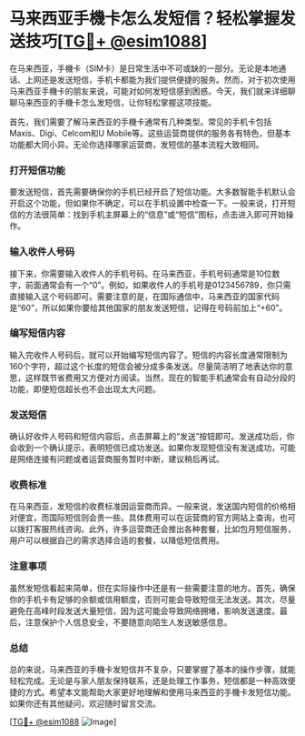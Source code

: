 # 马来西亚手機卡怎么发短信？轻松掌握发送技巧[[TG💪+ @esim1088](https://t.me/s/esim1088)]

在马来西亚，手機卡（SIM卡）是日常生活中不可或缺的一部分。无论是本地通话、上网还是发送短信，手机卡都能为我们提供便捷的服务。然而，对于初次使用马来西亚手機卡的朋友来说，可能对如何发短信感到困惑。今天，我们就来详细聊聊马来西亚的手機卡怎么发短信，让你轻松掌握这项技能。

首先，我们需要了解马来西亚的手機卡通常有几种类型。常见的手机卡包括Maxis、Digi、Celcom和U Mobile等。这些运营商提供的服务各有特色，但基本功能都大同小异。无论你选择哪家运营商，发短信的基本流程大致相同。

### 打开短信功能

要发送短信，首先需要确保你的手机已经开启了短信功能。大多数智能手机默认会开启这个功能，但如果你不确定，可以在手机设置中检查一下。一般来说，打开短信的方法很简单：找到手机主屏幕上的“信息”或“短信”图标，点击进入即可开始操作。

### 输入收件人号码

接下来，你需要输入收件人的手机号码。在马来西亚，手机号码通常是10位数字，前面通常会有一个“0”。例如，如果收件人的手机号是0123456789，你只需直接输入这个号码即可。需要注意的是，在国际通信中，马来西亚的国家代码是“60”，所以如果你要给其他国家的朋友发送短信，记得在号码前加上“+60”。

### 编写短信内容

输入完收件人号码后，就可以开始编写短信内容了。短信的内容长度通常限制为160个字符，超过这个长度的短信会被分成多条发送。尽量简洁明了地表达你的意思，这样既节省费用又方便对方阅读。当然，现在的智能手机通常会有自动分段的功能，即便短信超长也不会出现太大问题。

### 发送短信

确认好收件人号码和短信内容后，点击屏幕上的“发送”按钮即可。发送成功后，你会收到一个确认提示，表明短信已成功发送。如果你发现短信没有发送成功，可能是网络连接有问题或者运营商服务暂时中断，建议稍后再试。

### 收费标准

在马来西亚，发短信的收费标准因运营商而异。一般来说，发送国内短信的价格相对便宜，而国际短信则会贵一些。具体费用可以在运营商的官方网站上查询，也可以拨打客服热线咨询。此外，许多运营商还会推出各种套餐，比如包月短信服务，用户可以根据自己的需求选择合适的套餐，以降低短信费用。

### 注意事项

虽然发短信看起来简单，但在实际操作中还是有一些需要注意的地方。首先，确保你的手机卡有足够的余额或信用额度，否则可能会导致短信无法发送。其次，尽量避免在高峰时段发送大量短信，因为这可能会导致网络拥堵，影响发送速度。最后，注意保护个人信息安全，不要随意向陌生人发送敏感信息。

### 总结

总的来说，马来西亚的手機卡发短信并不复杂，只要掌握了基本的操作步骤，就能轻松完成。无论是与家人朋友保持联系，还是处理工作事务，短信都是一种高效便捷的方式。希望本文能帮助大家更好地理解和使用马来西亚的手機卡发短信功能。如果你还有其他疑问，欢迎随时留言交流。

[[TG💪+ @esim1088](https://t.me/s/esim1088) ![Image](https://i.postimg.cc/4NQfJmqS/Snipaste-2025-05-13-00-14-12.png)]